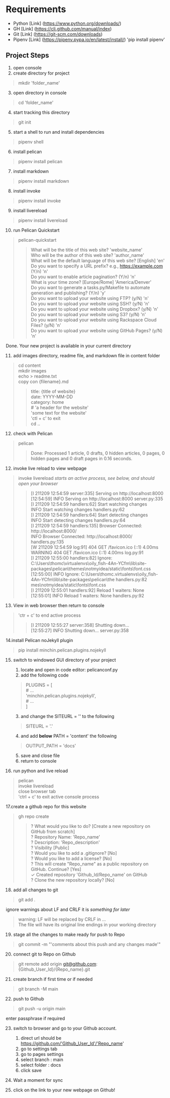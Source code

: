 
# Requirements

- Python [Link] (https://www.python.org/downloads/) 
- GH [Link] (https://cli.github.com/manual/index) 
- Git [Link] (https://git-scm.com/downloads) 
- Pipenv [Link] (https://pipenv.pypa.io/en/latest/install/) 'pip install pipenv'

## Project Steps 

1. open console
2. create directory for project 

> mkdir 'folder_name' 

3. open directory in console 

> cd 'folder_name' 

4. start tracking this directory 

> git init 

5. start a shell to run and install dependencies 

> pipenv shell 

6. install pelican 

> pipenv install pelican 

7. install markdown 

> pipenv install markdown 

8. install invoke 

> pipenv install invoke 

9. install livereload 

> pipenv install livereload 

10. run Pelican Quickstart 

> pelican-quickstart 
>> What will be the title of this web site? 'website_name'  
>> Who will be the author of this web site? 'author_name'  
>> What will be the default language of this web site? [English] 'en'  
>> Do you want to specify a URL prefix? e.g., https://example.com (Y/n) 'n'  
>> Do you want to enable article pagination? (Y/n) 'n'  
>> What is your time zone? [Europe/Rome] 'America/Denver'  
>> Do you want to generate a tasks.py/Makefile to automate generation and publishing? (Y/n) 'y'  
>> Do you want to upload your website using FTP? (y/N) 'n'  
>> Do you want to upload your website using SSH? (y/N) 'n'  
>> Do you want to upload your website using Dropbox? (y/N) 'n'  
>> Do you want to upload your website using S3? (y/N) 'n'  
>> Do you want to upload your website using Rackspace Cloud Files? (y/N) 'n'  
>> Do you want to upload your website using GitHub Pages? (y/N) 'n'  

Done. Your new project is available in your current directory 
    
11. add images directory, readme file, and markdown file in content folder 

> cd content  
> mkdir images  
> echo \> readme.txt  
> copy con {filename}.md  
>> title: {title of website}  
>> date: YYYY-MM-DD  
>> category: home  
>> \# 'a header for the website'  
>> 'some text for the website'  
>> 'ctl + c' to exit  
> cd ..  

12. check with Pelican 

> pelican  
>> Done: Processed 1 article, 0 drafts, 0 hidden articles, 0 pages, 0 hidden pages and 0 draft pages in 0.16 seconds.  

12. invoke live reload to view webpage 

> invoke livereload *starts an active process, see below, and should open your browser*
>> [I 211209 12:54:59 server:335] Serving on http://localhost:8000  
>> [12:54:59] INFO     Serving on http://localhost:8000 server.py:335  
>> [I 211209 12:54:59 handlers:62] Start watching changes  
>> INFO     Start watching changes handlers.py:62  
>> [I 211209 12:54:59 handlers:64] Start detecting changes  
>> INFO     Start detecting changes handlers.py:64  
>> [I 211209 12:54:59 handlers:135] Browser Connected: http://localhost:8000/  
>> INFO     Browser Connected: http://localhost:8000/ handlers.py:135  
>> [W 211209 12:54:59 log:91] 404 GET /favicon.ico (::1) 4.00ms  
>> WARNING  404 GET /favicon.ico (::1) 4.00ms log.py:91  
>> [I 211209 12:55:00 handlers:82] Ignore: C:\Users\thomc\virtualenvs\oily_fish-4An-YCfm\lib\site- packages\pelican\themes\notmyidea/static\fonts\font.css  
>> [12:55:00] INFO     Ignore: C:\Users\thomc\.virtualenvs\oily_fish-4An-YCfm\lib\site-packages\pelican\the handlers.py:82 mes\notmyidea/static\fonts\font.css  
>> [I 211209 12:55:01 handlers:92] Reload 1 waiters: None  
>> [12:55:01] INFO     Reload 1 waiters: None handlers.py:92  

13. View in web browser then return to console  

> 'ctr + c' to end active process  
>> [I 211209 12:55:27 server:358] Shutting down...  
>> [12:55:27] INFO     Shutting down... server.py:358  
    
14.install Pelican noJekyll plugin 

> pip install minchin.pelican.plugins.nojekyll  

15. switch to windowed GUI directory of your project 
    1. locate and open in code editor: pelicanconf.py 
    2. add the following code 

    > PLUGINS = [  
    >    \# ...  
    >    'minchin.pelican.plugins.nojekyll',  
    >    \# ...  
    > ]   

    3. and change the SITEURL = '' to the following  

    > SITEURL = '.'  

    4. and add **below** PATH = 'content' the following

    > OUTPUT_PATH = 'docs'  

    5. save and close file 
    6. return to console

16. run python and live reload 

> pelican  
> invoke livereload  
close browser tab  
> 'ctrl + c' to exit active console process  

17.create a github repo for this website 

> gh repo create  
>> ? What would you like to do? [Create a new repository on GitHub from scratch]  
>> ? Repository Name:  'Repo_name'  
>> ? Description:  'Repo_description'   
>> ? Visibility [Public]  
>> ? Would you like to add a .gitignore? [No]  
>> ? Would you like to add a license? [No]  
>> ? This will create "Repo_name" as a public repository on GitHub. Continue? [Yes]  
>> ✓ Created repository 'Github_Id/Repo_name' on GitHub  
>> ? Clone the new repository locally? [No]  
  
18. add all changes to git 

> git add .  

ignore warnings about LF and CRLF it is *something for later*

> warning: LF will be replaced by CRLF in ...  
> The file will have its original line endings in your working directory   
        
19. stage all the changes to make ready for push to Repo 

> git commit -m "'comments about this push and any changes made'"  

20. connect git to Repo on Github 

> git remote add origin git@github.com:{Github_User_Id}/{Repo_name}.git   

21. create branch if first time or if needed 

> git branch -M main  

22. push to Github 

> git push -u origin main  

enter passphrase if required 
    
23. switch to browser and go to your Github account. 
    1. direct url should be https://github.com/'Github_User_Id'/'Repo_name' 
    2. go to settings tab 
    3. go to pages settings 
    4. select branch : main 
    5. select folder : docs 
    6. click save  

24. Wait a moment for sync 
25. click on the link to your new webpage on Github! 
